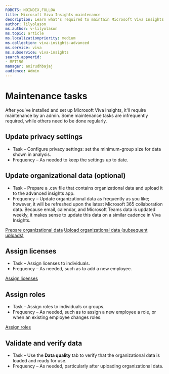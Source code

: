 ```yaml
---
ROBOTS: NOINDEX,FOLLOW
title: Microsoft Viva Insights maintenance
description: Learn what's required to maintain Microsoft Viva Insights after you've installed and set it up
author: lilyolason
ms.author: v-lilyolason
ms.topic: article
ms.localizationpriority: medium 
ms.collection: viva-insights-advanced 
ms.service: viva 
ms.subservice: viva-insights 
search.appverid: 
- MET150 
manager: anirudhbajaj
audience: Admin
---
```


# Maintenance tasks

After you've installed and set up Microsoft Viva Insights, it'll require maintenance by an admin. Some maintenance tasks are infrequently required, while others need to be done regularly.

## Update privacy settings

* Task – Configure privacy settings: set the minimum-group size for data shown in analysis.
* Frequency – As needed to keep the settings up to date.

## Update organizational data (optional)

* Task – Prepare a .csv file that contains organizational data and upload it to the advanced insights app.
* Frequency – Update organizational data as frequently as you like; however, it will be refreshed upon the latest Microsoft 365 collaboration data. Because email, calendar, and Microsoft Teams data is updated weekly, it makes sense to update this data on a similar cadence in Viva Insights.

[Prepare organizational data](../admin/prepare-org-data.md)
[Upload organizational data (subsequent uploads)](../admin/upload-org-data-subsequent.md)

## Assign licenses

* Task – Assign licenses to individuals.
* Frequency – As needed, such as to add a new employee.

[Assign licenses](./assign-licenses.md)

## Assign roles

* Task – Assign roles to individuals or groups.
* Frequency – As needed, such as to assign a new employee a role, or when an existing employee changes roles.

[Assign roles](assign-user-roles.md)

## Validate and verify data

* Task – Use the **Data quality** tab to verify that the organizational data is loaded and ready for use.
* Frequency – As needed, particularly after uploading organizational data.
